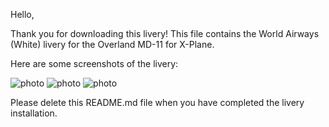 Hello,

Thank you for downloading this livery! This file contains the World Airways (White) livery for the Overland MD-11 for X-Plane. 


Here are some screenshots of the livery: 


<img src="https://captmd-11.github.io/blog/assets/images/wamd11groundtop.png" alt="photo"/>

<img src="https://captmd-11.github.io/blog/assets/images/wamd11groundside.png" alt="photo"/>

<img src="https://captmd-11.github.io/blog/assets/images/wamd11tail.png" alt="photo"/>



Please delete this README.md file when you have completed the livery installation. 
